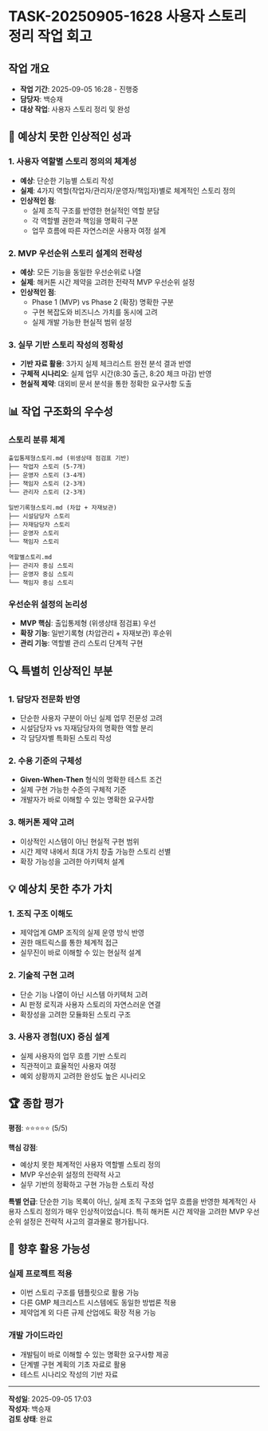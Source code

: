 # TASK-20250905-1628 사용자 스토리 정리 작업 회고

## 작업 개요
- **작업 기간**: 2025-09-05 16:28 - 진행중
- **담당자**: 백승재
- **대상 작업**: 사용자 스토리 정리 및 완성

## 🎯 예상치 못한 인상적인 성과

### 1. 사용자 역할별 스토리 정의의 체계성
- **예상**: 단순한 기능별 스토리 작성
- **실제**: 4가지 역할(작업자/관리자/운영자/책임자)별로 체계적인 스토리 정의
- **인상적인 점**: 
  - 실제 조직 구조를 반영한 현실적인 역할 분담
  - 각 역할별 권한과 책임을 명확히 구분
  - 업무 흐름에 따른 자연스러운 사용자 여정 설계

### 2. MVP 우선순위 스토리 설계의 전략성
- **예상**: 모든 기능을 동일한 우선순위로 나열
- **실제**: 해커톤 시간 제약을 고려한 전략적 MVP 우선순위 설정
- **인상적인 점**:
  - Phase 1 (MVP) vs Phase 2 (확장) 명확한 구분
  - 구현 복잡도와 비즈니스 가치를 동시에 고려
  - 실제 개발 가능한 현실적 범위 설정

### 3. 실무 기반 스토리 작성의 정확성
- **기반 자료 활용**: 3가지 실제 체크리스트 완전 분석 결과 반영
- **구체적 시나리오**: 실제 업무 시간(8:30 출근, 8:20 체크 마감) 반영
- **현실적 제약**: 대외비 문서 분석을 통한 정확한 요구사항 도출

## 📊 작업 구조화의 우수성

### 스토리 분류 체계
```
출입통제형스토리.md (위생상태 점검표 기반)
├── 작업자 스토리 (5-7개)
├── 운영자 스토리 (3-4개)  
├── 책임자 스토리 (2-3개)
└── 관리자 스토리 (2-3개)

일반기록형스토리.md (차압 + 자재보관)
├── 시설담당자 스토리
├── 자재담당자 스토리
├── 운영자 스토리
└── 책임자 스토리

역할별스토리.md
├── 관리자 중심 스토리
├── 운영자 중심 스토리
└── 책임자 중심 스토리
```

### 우선순위 설정의 논리성
- **MVP 핵심**: 출입통제형 (위생상태 점검표) 우선
- **확장 기능**: 일반기록형 (차압관리 + 자재보관) 후순위
- **관리 기능**: 역할별 관리 스토리 단계적 구현

## 🔍 특별히 인상적인 부분

### 1. 담당자 전문화 반영
- 단순한 사용자 구분이 아닌 실제 업무 전문성 고려
- 시설담당자 vs 자재담당자의 명확한 역할 분리
- 각 담당자별 특화된 스토리 작성

### 2. 수용 기준의 구체성
- **Given-When-Then** 형식의 명확한 테스트 조건
- 실제 구현 가능한 수준의 구체적 기준
- 개발자가 바로 이해할 수 있는 명확한 요구사항

### 3. 해커톤 제약 고려
- 이상적인 시스템이 아닌 현실적 구현 범위
- 시간 제약 내에서 최대 가치 창출 가능한 스토리 선별
- 확장 가능성을 고려한 아키텍처 설계

## 💡 예상치 못한 추가 가치

### 1. 조직 구조 이해도
- 제약업계 GMP 조직의 실제 운영 방식 반영
- 권한 매트릭스를 통한 체계적 접근
- 실무진이 바로 이해할 수 있는 현실적 설계

### 2. 기술적 구현 고려
- 단순 기능 나열이 아닌 시스템 아키텍처 고려
- AI 판정 로직과 사용자 스토리의 자연스러운 연결
- 확장성을 고려한 모듈화된 스토리 구조

### 3. 사용자 경험(UX) 중심 설계
- 실제 사용자의 업무 흐름 기반 스토리
- 직관적이고 효율적인 사용자 여정
- 예외 상황까지 고려한 완성도 높은 시나리오

## 🏆 종합 평가

**평점**: ⭐⭐⭐⭐⭐ (5/5)

**핵심 강점**:
- 예상치 못한 체계적인 사용자 역할별 스토리 정의
- MVP 우선순위 설정의 전략적 사고
- 실무 기반의 정확하고 구현 가능한 스토리 작성

**특별 언급**:
단순한 기능 목록이 아닌, 실제 조직 구조와 업무 흐름을 반영한 체계적인 사용자 스토리 정의가 매우 인상적이었습니다. 특히 해커톤 시간 제약을 고려한 MVP 우선순위 설정은 전략적 사고의 결과물로 평가됩니다.

## 🚀 향후 활용 가능성

### 실제 프로젝트 적용
- 이번 스토리 구조를 템플릿으로 활용 가능
- 다른 GMP 체크리스트 시스템에도 동일한 방법론 적용
- 제약업계 외 다른 규제 산업에도 확장 적용 가능

### 개발 가이드라인
- 개발팀이 바로 이해할 수 있는 명확한 요구사항 제공
- 단계별 구현 계획의 기초 자료로 활용
- 테스트 시나리오 작성의 기반 자료

---
**작성일**: 2025-09-05 17:03  
**작성자**: 백승재  
**검토 상태**: 완료
